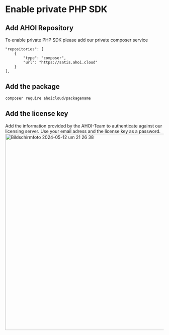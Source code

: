 # Enable private PHP SDK
## Add AHOI Repository
To enable private PHP SDK please add our private composer service
```
"repositories": [
    {
        "type": "composer",
        "url": "https://satis.ahoi.cloud"
    }
],
```

## Add the package 

```
composer require ahoicloud/packagename
```
## Add the license key
Add the information provided by the AHOI-Team to authenticate against our licensing server. Use your email adress and the license key as a password.
<img width="623" alt="Bildschirmfoto 2024-05-12 um 21 26 38" src="https://github.com/ahoicloud/private-sdk/assets/1068416/8a78bb25-c59b-4781-b5d0-2738f2d7ecdf">
